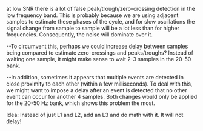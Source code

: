 at low SNR there is a lot of false peak/trough/zero-crossing detection in the low frequency band. This is probably because we are using adjacent samples to estimate these phases of the cycle, and for slow oscillations the signal change from sample to sample will be a lot less than for higher frequencies. Consequently, the noise will dominate over it.

 
--To circumvent this, perhaps we could increase delay between samples being compared to estimate zero-crossings and peaks/troughs? Instead of waiting one sample, it might make sense to wait 2-3 samples in the 20-50 bank. 

--In addition, sometimes it appears that multiple events are detected in close proximity to each other (within a few milliseconds). To deal with this, we might want to impose a delay after an event is detected that no other event can occur for another 4 samples. Both changes would only be applied for the 20-50 Hz bank, which shows this problem the most.


Idea: Instead of just L1 and L2, add an L3 and do math with it. It will not delay!
